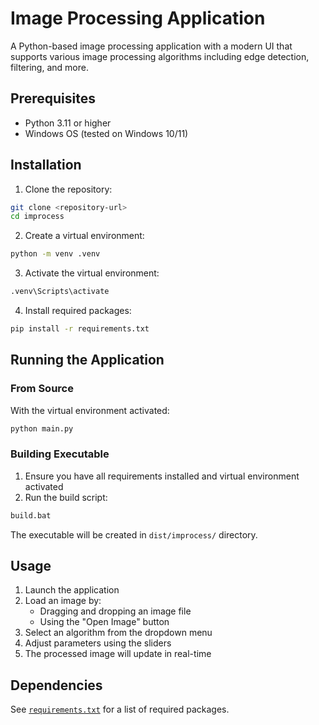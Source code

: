 # Image Processing Application

A Python-based image processing application with a modern UI that supports various image processing algorithms including edge detection, filtering, and more.

## Prerequisites

- Python 3.11 or higher
- Windows OS (tested on Windows 10/11)

## Installation

1. Clone the repository:
```bash
git clone <repository-url>
cd improcess
```

2. Create a virtual environment:
```bash
python -m venv .venv
```

3. Activate the virtual environment:
```bash
.venv\Scripts\activate
```

4. Install required packages:
```bash
pip install -r requirements.txt
```

## Running the Application

### From Source
With the virtual environment activated:
```bash
python main.py
```

### Building Executable

1. Ensure you have all requirements installed and virtual environment activated
2. Run the build script:
```bash
build.bat
```
The executable will be created in `dist/improcess/` directory.

## Usage

1. Launch the application
2. Load an image by:
   - Dragging and dropping an image file
   - Using the "Open Image" button
3. Select an algorithm from the dropdown menu
4. Adjust parameters using the sliders
5. The processed image will update in real-time

## Dependencies

See [`requirements.txt`](requirements.txt) for a list of required packages.